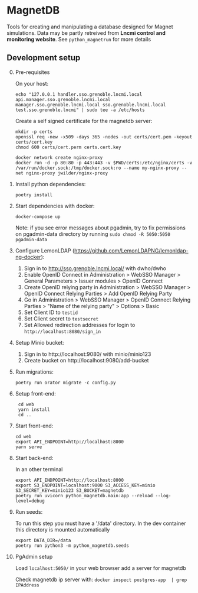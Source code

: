 # MagnetDB

Tools for creating and manipulating a database designed for Magnet simulations.
Data may be partly retreived from **Lncmi control and monitoring website**.
See `python_magnetrun` for more details

## Development setup

0. Pre-requisites

   On your host:
   ```shell
   echo "127.0.0.1 handler.sso.grenoble.lncmi.local api.manager.sso.grenoble.lncmi.local manager.sso.grenoble.lncmi.local sso.grenoble.lncmi.local test.sso.grenoble.lncmi" | sudo tee -a /etc/hosts
   ```

   Create a self signed certificate for the magnetdb server:
   
   ```shell
   mkdir -p certs
   openssl req -new -x509 -days 365 -nodes -out certs/cert.pem -keyout certs/cert.key
   chmod 600 certs/cert.perm certs.cert.key
   ```

   ```shell
   docker network create nginx-proxy
   docker run -d -p 80:80 -p 443:443 -v $PWD/certs:/etc/nginx/certs -v /var/run/docker.sock:/tmp/docker.sock:ro --name my-nginx-proxy --net nginx-proxy jwilder/nginx-proxy
   ```

1. Install python dependencies:
    ```shell
    poetry install
    ```

2. Start dependencies with docker:
    ```shell
    docker-compose up
    ```

   Note: if you see error messages about pgadmin, try to fix permissions on pgadmin-data directory by running `sudo chmod -R 5050:5050 pgadmin-data`

5. Configure LemonLDAP (https://github.com/LemonLDAPNG/lemonldap-ng-docker):
   1. Sign in to http://sso.grenoble.lncmi.local/ with dwho/dwho
   2. Enable OpenID Connect in Administration > WebSSO Manager > General Parameters > Issuer modules > OpenID Connect
   3. Create OpenID relying party in Administration > WebSSO Manager > OpenID Connect Relying Parties > Add OpenID Relying Party
   4. Go in Administration > WebSSO Manager > OpenID Connect Relying Parties > "Name of the relying party" > Options > Basic
   5. Set Client ID to `testid`
   6. Set Client secret to `testsecret`
   7. Set Allowed redirection addresses for login to `http://localhost:8080/sign_in`


3. Setup Minio bucket:
   1. Sign in to http://localhost:9080/ with minio/minio123
   2. Create bucket on http://localhost:9080/add-bucket

4. Run migrations:
    ```shell
    poetry run orator migrate -c config.py
    ```


6. Setup front-end:
   
   ```shell
    cd web
    yarn install
    cd ..
    ```

8. Start front-end:
   
   ```shell
   cd web
   export API_ENDPOINT=http://localhost:8000
   yarn serve
   ```

9. Start back-end:

   In an other terminal

   ```shell
   export API_ENDPOINT=http://localhost:8000
   export S3_ENDPOINT=localhost:9000 S3_ACCESS_KEY=minio S3_SECRET_KEY=minio123 S3_BUCKET=magnetdb
   poetry run uvicorn python_magnetdb.main:app --reload --log-level=debug
   ```

7. Run seeds:

   To run this step you must have a '/data' directory. In the dev container this directory is mounted automatically
   
   ```shell
   export DATA_DIR=/data
   poetry run python3 -m python_magnetdb.seeds
   ```

8. PgAdmin setup

   Load `localhost:5050/` in your web browser
   add a server for magnetdb
   
   Check magnetdb ip server with: `docker inspect postgres-app  | grep IPAddress`


